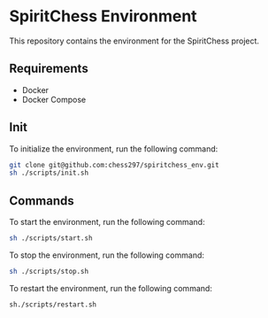 # SpiritChess Environment

This repository contains the environment for the SpiritChess project.

## Requirements

- Docker
- Docker Compose

## Init

To initialize the environment, run the following command:

```bash
git clone git@github.com:chess297/spiritchess_env.git
sh ./scripts/init.sh
```

## Commands

To start the environment, run the following command:

```bash
sh ./scripts/start.sh
```

To stop the environment, run the following command:

```bash
sh ./scripts/stop.sh
```

To restart the environment, run the following command:

```bash
sh./scripts/restart.sh
```
